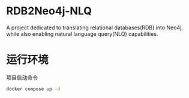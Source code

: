 # RDB2Neo4j-NLQ

A project dedicated to translating relational databases(RDB) into Neo4j, while also enabling natural language query(NLQ) capabilities.

# 运行环境

项目启动命令
```bash
docker compose up -d
```